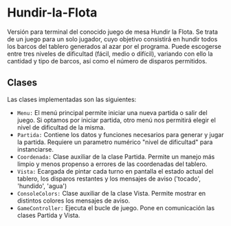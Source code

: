 # Hundir-la-Flota
Versión para terminal del conocido juego de mesa Hundir la Flota. Se trata de un juego para un solo jugador, cuyo objetivo consistirá en hundir todos los barcos del tablero generados al azar por el programa. 
Puede escogerse entre tres niveles de dificultad (fácil, medio o difícil), variando con ello la cantidad y tipo de barcos, así como el número de disparos permitidos. 

## Clases
Las clases implementadas son las siguientes:
- `Menu:` El menú principal permite iniciar una nueva partida o salir del juego. Si optamos por iniciar partida, otro menú nos permitirá elegir el nivel de dificultad de la misma.
- `Partida:` Contiene los datos y funciones necesarios para generar y jugar la partida. Requiere un parametro numérico "nivel de dificultad" para instanciarse. 
- `Coordenada:` Clase auxiliar de la clase Partida. Permite un manejo más limpio y menos propenso a errores de las coordenadas del tablero. 
- `Vista:` Ecargada de pintar cada turno en pantalla el estado actual del tablero, los disparos restantes y los mensajes de aviso ('tocado', 'hundido', 'agua')
- `ConsoleColors:` Clase auxiliar de la clase Vista. Permite mostrar en distintos colores los mensajes de aviso.
- `GameController:` Ejecuta el bucle de juego. Pone en comunicación las clases Partida y Vista.
